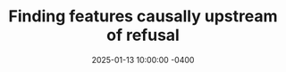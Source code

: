 ---
layout: post
title:  "Finding features causally upstream of refusal"
date:   2025-01-13 10:00:00 -0400
external_url: https://www.lesswrong.com/posts/Zwg4q8XTaLXRQofEt/finding-features-causally-upstream-of-refusal
external_site: LessWrong
external_site_logo_path: /assets/images/misc/lesswrong.svg
---